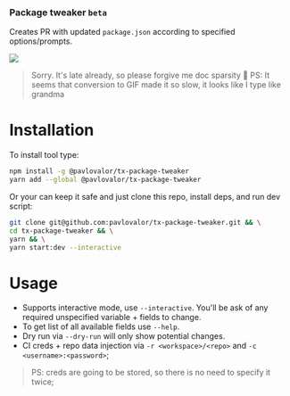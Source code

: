 ### Package tweaker `beta`
Creates PR with updated `package.json` according to specified options/prompts.

<img src=".github/media/demo.gif"/>

> Sorry. It's late already, so please forgive me doc sparsity 🫥
> PS: It seems that conversion to GIF made it so slow, it looks like I type like grandma

# Installation
To install tool type:
````bash
npm install -g @pavlovalor/tx-package-tweaker
yarn add --global @pavlovalor/tx-package-tweaker
````

Or your can keep it safe and just clone this repo, install deps, and run dev script:
````bash
git clone git@github.com:pavlovalor/tx-package-tweaker.git && \
cd tx-package-tweaker && \
yarn && \
yarn start:dev --interactive
````

# Usage
- Supports interactive mode, use `--interactive`.
  You'll be ask of any required unspecified variable + fields to change.
- To get list of all available fields use `--help`.
- Dry run via `--dry-run` will only show potential changes.
- CI creds + repo data injection via `-r <workspace>/<repo>` and `-c <username>:<password>`;

> PS: creds are going to be stored, so there is no need to specify it twice;  
